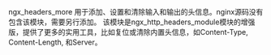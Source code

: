 ngx_headers_more 用于添加、设置和清除输入和输出的头信息。nginx源码没有包含该模块，需要另行添加。
该模块是ngx_http_headers_module模块的增强版，提供了更多的实用工具，比如复位或清除内置头信息，如Content-Type, Content-Length, 和Server。
